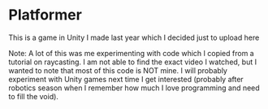 # Platformer
This is a game in Unity I made last year which I decided just to upload here

Note: A lot of this was me experimenting with code which I copied from a tutorial on raycasting. I am not able to find the exact video I watched, but I wanted to note that most of this code is NOT mine. I will probably experiment with Unity games next time I get interested (probably after robotics season when I remember how much I love programming and need to fill the void).
